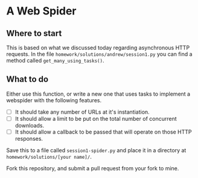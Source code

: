 # A Web Spider

## Where to start

This is based on what we discussed today regarding asynchronous HTTP requests. In the file `homework/solutions/andrew/session1.py` you can find a method called `get_many_using_tasks()`.

## What to do

Either use this function, or write a new one that uses tasks to implement a webspider with the following features.

  - [ ] It should take any number of URLs at it's instantiation.
  - [ ] It should allow a limit to be put on the total number of concurrent downloads.
  - [ ] It should allow a callback to be passed that will operate on those HTTP responses.
  
Save this to a file called `session1-spider.py` and place it in a directory at `homework/solutions/[your name]/`.

Fork this repository, and submit a pull request from your fork to mine.
